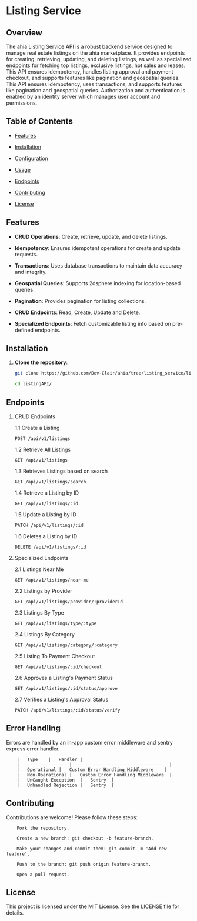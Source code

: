 # Listing Service

## Overview

The ahia Listing Service API is a robust backend service designed to manage real estate listings on the ahia marketplace. It provides endpoints for creating, retrieving, updating, and deleting listings, as well as specialized endpoints for fetching top listings, exclusive listings, hot sales and leases. This API ensures idempotency, handles listing approval and payment checkout, and supports features like pagination and geospatial queries.
This API ensures idempotency, uses transactions, and supports features like pagination and geospatial queries.
Authorization and authentication is enabled by an identity server which manages user account and permissions.

## Table of Contents

- [Features](#features)

- [Installation](#installation)

- [Configuration](#configuration)

- [Usage](#usage)

- [Endpoints](#endpoints)

- [Contributing](#contributing)

- [License](#license)

## Features

- **CRUD Operations**: Create, retrieve, update, and delete listings.

- **Idempotency**: Ensures idempotent operations for create and update requests.

- **Transactions**: Uses database transactions to maintain data accuracy and integrity.

- **Geospatial Queries**: Supports 2dsphere indexing for location-based queries.

- **Pagination**: Provides pagination for listing collections.

- **CRUD Endpoints**: Read, Create, Update and Delete.

- **Specialized Endpoints**: Fetch customizable listing info based on pre-defined endpoints.

## Installation

1. **Clone the repository**:

   ```bash
   git clone https://github.com/Dev-Clair/ahia/tree/listing_service/listingAPI.git

   cd listingAPI/
   ```

## Endpoints

1.  CRUD Endpoints

    1.1 Create a Listing

    ```
    POST /api/v1/listings
    ```

    1.2 Retrieve All Listings

    ```
    GET /api/v1/listings
    ```

    1.3 Retrieves Listings based on search

    ```
    GET /api/v1/listings/search
    ```

    1.4 Retrieve a Listing by ID

    ```
    GET /api/v1/listings/:id
    ```

    1.5 Update a Listing by ID

    ```
    PATCH /api/v1/listings/:id
    ```

    1.6 Deletes a Listing by ID

    ```
    DELETE /api/v1/listings/:id
    ```

2.  Specialized Endpoints

    2.1 Listings Near Me

    ```
    GET /api/v1/listings/near-me
    ```

    2.2 Listings by Provider

    ```
    GET /api/v1/listings/provider/:providerId
    ```

    2.3 Listings By Type

    ```
    GET /api/v1/listings/type/:type
    ```

    2.4 Listings By Category

    ```
    GET /api/v1/listings/category/:category
    ```

    2.5 Listing To Payment Checkout

    ```
    GET /api/v1/listings/:id/checkout
    ```

    2.6 Approves a Listing's Payment Status

    ```
    GET /api/v1/listings/:id/status/approve
    ```

    2.7 Verifies a Listing's Approval Status

    ```
    PATCH /api/v1/listings/:id/status/verify
    ```

## Error Handling

Errors are handled by an in-app custom error middleware and sentry express error handler.

        |   Type    |   Handler |
        |   --------------- | ----------------------------------  |
        |   Operational |   Custom Error Handling Middleware    |
        |   Non-Operational |   Custom Error Handling Middleware  |
        |   UnCaught Exception  |   Sentry  |
        |   Unhandled Rejection |   Sentry  |

## Contributing

Contributions are welcome! Please follow these steps:

```
    Fork the repository.

    Create a new branch: git checkout -b feature-branch.

    Make your changes and commit them: git commit -m 'Add new feature'.

    Push to the branch: git push origin feature-branch.

    Open a pull request.
```

## License

This project is licensed under the MIT License. See the LICENSE file for details.
